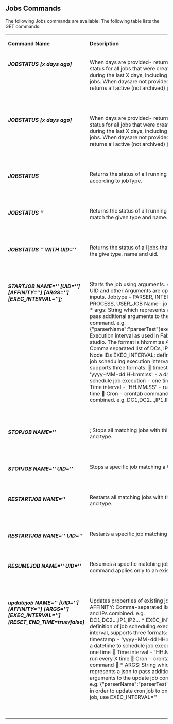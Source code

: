 ## Jobs Commands
 
 The following Jobs commands are available:
The following table lists the GET commands:

<table width="900pxl">
<tbody>
<tr>
<td valign="top" width="300pxl">
<p><strong>Command Name</strong></p>
</td>
<td valign="top" width="400pxl">
<p><strong>Description</strong></p>
</td>
<td valign="top" width="300pxl">
<p><strong>Example</strong></p>
</td>
</tr>



<tr>
<td valign="top" width="300pxl">
<h5>JOBSTATUS [x days ago]</h5>
</td>
<td valign="top" width="400pxl">
<p>When days are provided- returns the status for all jobs that were created during the last X days, including archived jobs. When daysare not provided – returns all active (not archived) jobs.</p>
<p>&nbsp;</p>
</td>
<td valign="top" width="300pxl">
<p>JOBSTATUS;</p>
<p>JOBSTATUS 2 days ago;</p>
</td>
</tr>  

<tr>
<td valign="top" width="300pxl">
<h5>JOBSTATUS [x days ago]</h5>
</td>
<td valign="top" width="400pxl">
<p>When days are provided- returns the status for all jobs that were created during the last X days, including archived jobs. When daysare not provided – returns all active (not archived) jobs.</p>
<p>&nbsp;</p>
</td>
<td valign="top" width="300pxl">
<p>JOBSTATUS;</p>
<p>JOBSTATUS 2 days ago;</p>
</td>
</tr> 

<tr>
<td valign="top" width="300pxl">
<h5>JOBSTATUS <JOBTYPE></h5>
</td>
<td valign="top" width="400pxl">
<p>Returns the status of all running jobs according to jobType.</p>
<p>&nbsp;</p>
</td>
<td valign="top" width="300pxl">
<p>JOBSTATUS PARSER;</p>

</td>
</tr> 

<tr>
<td valign="top" width="300pxl">
<h5>JOBSTATUS <JOBTYPE> '<NAME>'</h5>
</td>
<td valign="top" width="400pxl">
<p>Returns the status of all running jobs that match the given type and name.</p>
<p>&nbsp;</p>
</td>
<td valign="top" width="300pxl">
<p>JOBSTATUS USER_JOB'TDM.fnValidateAndRebuildRefTables';</p>
</td>
</tr> 


<tr>
<td valign="top" width="300pxl">
<h5>JOBSTATUS <JOBTYPE> '<NAME>' WITH UID='<UID>'</h5>
</td>
<td valign="top" width="400pxl">
<p>Returns the status of all jobs that match the give type, name and uid.</p>
<p>&nbsp;</p>
</td>
<td valign="top" width="300pxl">
<p>JOBSTATUS PARSER MyParser WITH UID='CUST-MyParser';</p>
</td>
</tr> 


<tr>
<td valign="top" width="300pxl">
<h5>STARTJOB <JOBTYPE> NAME='<name>' [UID='<uid>'] [AFFINITY='<AFFINITY=affinity>'] [ARGS='<args>'] [EXEC_INTERVAL='<execInterval>'];</h5>
</td>
<td valign="top" width="400pxl">
<p>
Starts the job using arguments.
Affinity, UID and other Arguments are optional inputs.
Jobtype – PARSER, INTERFACE, PROCESS, USER_JOB
Name- job’s name
* args: String which represents a json to pass additional arguments to the start job command. e.g. {"parserName":"parserTest"}execInterval: Execution interval as used in Fabric studio. The format is hh:mm:ss
Affinity: Comma separated list of DCs, IPs and Node IDs
EXEC_INTERVAL: definition of job scheduling execution interval, supports three formats:
 timestamp - 'yyyy-MM-dd HH:mm:ss' - a datetime to schedule job execution - one time |
 Time interval - 'HH:MM:SS' - run every X time
 Cron - crontab command combined. e.g. DC1,DC2...,IP1,IP2...</p>
<p>&nbsp;</p>
</td>
<td valign="top" width="300pxl">
<p>STARTJOB PARSER NAME=’CUST-MyParser' UID='CUST-MyParser' AFFINITY='10.21.1.85' ARGS={"parserName":"parserTest"} EXEC_INTERVAL='00:00:30';</p>
</td>
</tr> 


<tr>
<td valign="top" width="300pxl">
<h5>STOPJOB <JOBTYPE> NAME='<name>'</h5>
</td>
<td valign="top" width="400pxl">
<p>;
Stops all matching jobs with this name and type.
</p>
<p>&nbsp;</p>
</td>
<td valign="top" width="300pxl">
<p>STOPJOB PARSER NAME=CUST-MyParser';</p>
</td>
</tr> 
 
 
 <tr>
<td valign="top" width="300pxl">
<h5>STOPJOB <JOBTYPE> NAME='<name>' UID='<uid>'</h5>
</td>
<td valign="top" width="400pxl">
<p>
Stops a specific job matching a UID.
</p>
<p>&nbsp;</p>
</td>
<td valign="top" width="300pxl">
<p>STOPJOB PARSER NAME='CUST-MyParser' UID='CUST-MyParser';</p>
</td>
</tr> 
 
 
 
<tr>
<td valign="top" width="300pxl">
<h5>RESTARTJOB <JOBTYPE> NAME='<name>'</h5>
</td>
<td valign="top" width="400pxl">
<p>
Restarts all matching jobs with this name and type.
</p>
<p>&nbsp;</p>
</td>
<td valign="top" width="300pxl">
<p>RESTARTJOB PARSER NAME='CUST-MyParser';</p>
</td>
</tr> 
 
<tr>
<td valign="top" width="300pxl">
<h5>RESTARTJOB <JOBTYPE> NAME='<name>' UID='<uid>'</h5>
</td>
<td valign="top" width="400pxl">
<p>
Restarts a specific job matching a UID.
</p>
<p>&nbsp;</p>
</td>
<td valign="top" width="300pxl">
<p>RESTARTJOB PARSER NAME='CUST-MyParser' UID='CUST-MyParser';</p>
</td>
</tr> 
 
<tr>
<td valign="top" width="300pxl">
<h5>RESUMEJOB <JOBTYPE> NAME='<name>' UID='<uid>'</h5>
</td>
<td valign="top" width="400pxl">
<p>
Resumes a specific matching job. This command applies only to an existing job.
</p>
<p>&nbsp;</p>
</td>
<td valign="top" width="300pxl">
<p>RESUMEJOB PARSER NAME='CUST-MyParser' UID='CUST-MyParser';</p>
</td>
</tr> 
 
 
 <tr>
<td valign="top" width="300pxl">
<h5>updatejob <jobType> NAME='<name>' [UID='<uid>'] [AFFINITY='<affinity>'] [ARGS='<args>'] [EXEC_INTERVAL='<execInterval>'] [RESET_END_TIME=true/false]</h5>
</td>
<td valign="top" width="400pxl">
<p>
Updates properties of existing job.
AFFINITY: Comma-separated list of DCs and IPs combined. e.g. DC1,DC2...,IP1,IP2...
* EXEC_INTERVAL: definition of job scheduling execution interval, supports three formats:
timestamp - 'yyyy-MM-dd HH:mm:ss' - a datetime to schedule job execution - one time
 Time interval - 'HH:MM:SS' - run every X time
 Cron - crontab command
 * ARGS: String which represents a json to pass additional arguments to the update job command. e.g. {"parserName":"parserTest"}
NOTE: in order to update cron job to one time job, use EXEC_INTERVAL=''
</p>
<p>&nbsp;</p>
</td>
<td valign="top" width="300pxl">
<p>UPDATEJOB PARSER NAME=’CUST-MyParser' UID='CUST-MyParser' AFFINITY='10.21.1.85' ARGS={"parserName":"parserTest"} EXEC_INTERVAL='00:00:30';
</p>
</td>
</tr> 
 
</tbody>
</table>
